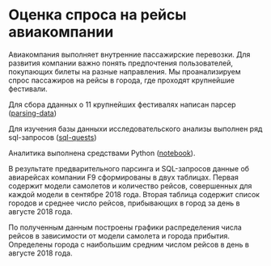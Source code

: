 # Оценка спроса на рейсы авиакомпании

Авиакомпания выполняет внутренние пассажирские перевозки. Для развития компании важно понять предпочтения пользователей, покупающих билеты на разные направления.
Мы проанализируем спрос пассажиров на рейсы в города, где проходят крупнейшие фестивали.

Для сбора дданных о 11 крупнейших фестивалях написан парсер ([parsing-data](https://github.com/K-Vorobeva/yandex-praktikum-projects/blob/main/06-demand-for-airline-flights/parsing-data))

Для изучения базы данныхи исследовательского анализы выполнен ряд sql-запросов ([sql-quests](https://github.com/K-Vorobeva/yandex-praktikum-projects/blob/main/06-demand-for-airline-flights/sql-quests))

Аналитика выполнена средствами Python ([notebook](https://github.com/K-Vorobeva/yandex-praktikum-projects/blob/main/06-demand-for-airline-flights/notebook-demand-for-airline-flights.ipynb)). 

В результате предварительного парсинга и SQL-запросов данные об авиарейсах компании F9 сформированы в двух таблицах. Первая содержит модели самолетов и количество рейсов, совершенных для каждой модели в сентябре 2018 года. Вторая таблица содержит список городов и среднее число рейсов, прибывающих в город за день в августе 2018 года. 

По полученным данным построены графики распределения числа рейсов в зависимости от модели самолета и города прибытия. Определены города с наибольшим средним числом рейсов в день в августе 2018 года.

